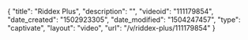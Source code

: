 {
    "title": "Riddex Plus",
    "description": "",
    "videoid": "111179854",
    "date_created": "1502923305",
    "date_modified": "1504247457",
    "type": "captivate",
    "layout": "video",
    "url": "\/v\/riddex-plus\/111179854"
}